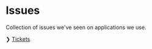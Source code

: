 Issues
======

Collection of issues we've seen on applications we use.

❯ [Tickets](https://github.com/putaindecode/issues/issues)
